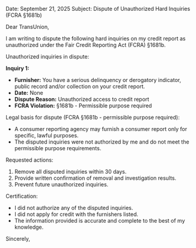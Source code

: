 Date: September 21, 2025
Subject: Dispute of Unauthorized Hard Inquiries (FCRA §1681b)

Dear TransUnion,

I am writing to dispute the following hard inquiries on my credit report as unauthorized under the Fair Credit Reporting Act (FCRA) §1681b.

Unauthorized inquiries in dispute:

**Inquiry 1:**
- **Furnisher:** You have a serious delinquency or derogatory indicator, public record and/or collection on your credit report.
- **Date:** None
- **Dispute Reason:** Unauthorized access to credit report
- **FCRA Violation:** §1681b - Permissible purpose required


Legal basis for dispute (FCRA §1681b - permissible purpose required):
- A consumer reporting agency may furnish a consumer report only for specific, lawful purposes.
- The disputed inquiries were not authorized by me and do not meet the permissible purpose requirements.

Requested actions:
1. Remove all disputed inquiries within 30 days.
2. Provide written confirmation of removal and investigation results.
3. Prevent future unauthorized inquiries.

Certification:
- I did not authorize any of the disputed inquiries.
- I did not apply for credit with the furnishers listed.
- The information provided is accurate and complete to the best of my knowledge.

Sincerely,

